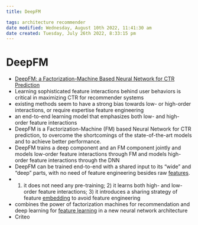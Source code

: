 ```yaml
---
title: DeepFM

tags: architecture recommender
date modified: Wednesday, August 10th 2022, 11:41:30 am
date created: Tuesday, July 26th 2022, 8:33:15 pm
---
```


# DeepFM
- [DeepFM: a Factorization-Machine Based Neural Network for CTR Prediction](https://arxiv.org/abs/1703.04247)
- Learning sophisticated feature interactions behind user behaviors is critical in maximizing CTR for recommender systems
- existing methods seem to have a strong bias towards low- or high-order interactions, or require expertise feature engineering
- an end-to-end learning model that emphasizes both low- and high-order feature interactions
- DeepFM is a Factorization-Machine (FM) based Neural Network for CTR prediction, to overcome the shortcomings of the state-of-the-art models and to achieve better performance.
- DeepFM trains a deep component and an FM component jointly and models low-order feature interactions through FM and models high-order feature interactions through the DNN
- DeepFM can be trained end-to-end with a shared input to its “wide” and “deep” parts, with no need of feature engineering besides raw [features](Features.md).
- 1) it does not need any pre-training; 2) it learns both high- and low-order feature interactions; 3) it introduces a sharing strategy of feature [embedding](Embedding.md) to avoid feature engineering
- combines the power of factorization machines for recommendation and deep learning for [feature learning](Feature%20Learning.md) in a new neural network architecture
- Criteo

